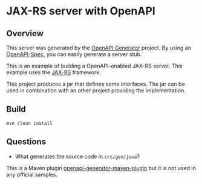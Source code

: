 # JAX-RS server with OpenAPI

## Overview
This server was generated by the [OpenAPI Generator](https://openapi-generator.tech) project. By using an
[OpenAPI-Spec](https://openapis.org), you can easily generate a server stub.

This is an example of building a OpenAPI-enabled JAX-RS server.
This example uses the [JAX-RS](https://jax-rs-spec.java.net/) framework.

This project produces a jar that defines some interfaces.
The jar can be used in combination with an other project providing the implementation.

## Build

```
mvn clean install
```

## Questions

- What generates the source code in `src/gen/java`?

This is a Maven plugin [openapi-generator-maven-plugin](https://github.com/OpenAPITools/openapi-generator/blob/master/modules/openapi-generator-maven-plugin/README.md)
but it is not used in any official samples.
